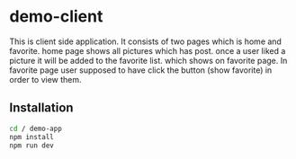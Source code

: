 # demo-client
This is client side application. It consists of two pages which is home and favorite. home page shows all pictures which has post.
once a user liked a picture it will be added to the favorite list. which shows on favorite page. In favorite page user supposed to have 
click the button (show favorite) in order to view them.

## Installation

```bash
cd / demo-app
npm install
npm run dev
```


